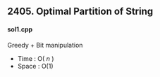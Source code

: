 ## 2405. Optimal Partition of String

#### sol1.cpp
Greedy + Bit manipulation

* Time : O( $n$ )
* Space : O(1)
